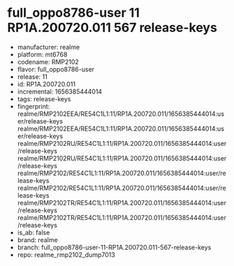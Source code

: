 # full_oppo8786-user 11 RP1A.200720.011 567 release-keys
- manufacturer: realme
- platform: mt6768
- codename: RMP2102
- flavor: full_oppo8786-user
- release: 11
- id: RP1A.200720.011
- incremental: 1656385444014
- tags: release-keys
- fingerprint: realme/RMP2102EEA/RE54C1L1:11/RP1A.200720.011/1656385444014:user/release-keys
realme/RMP2102EEA/RE54C1L1:11/RP1A.200720.011/1656385444014:user/release-keys
realme/RMP2102RU/RE54C1L1:11/RP1A.200720.011/1656385444014:user/release-keys
realme/RMP2102RU/RE54C1L1:11/RP1A.200720.011/1656385444014:user/release-keys
realme/RMP2102/RE54C1L1:11/RP1A.200720.011/1656385444014:user/release-keys
realme/RMP2102/RE54C1L1:11/RP1A.200720.011/1656385444014:user/release-keys
realme/RMP2102TR/RE54C1L1:11/RP1A.200720.011/1656385444014:user/release-keys
realme/RMP2102TR/RE54C1L1:11/RP1A.200720.011/1656385444014:user/release-keys
- is_ab: false
- brand: realme
- branch: full_oppo8786-user-11-RP1A.200720.011-567-release-keys
- repo: realme_rmp2102_dump7013
